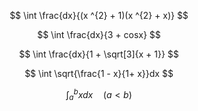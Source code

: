 $$
\int \frac{dx}{(x ^{2} + 1)(x ^{2} + x)}
$$

$$
\int \frac{dx}{3 + cosx}
$$

$$
\int \frac{dx}{1 + \sqrt[3]{x + 1}}
$$

$$
\int \sqrt{\frac{1 - x}{1+ x}}dx
$$

$$
\int ^{b} _{a} xdx \quad (a < b)
$$